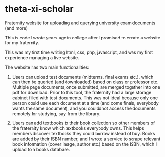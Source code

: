 # theta-xi-scholar
Fraternity website for uploading and querying university exam documents (and more)

This is code I wrote years ago in college after I promised to create a website for my fraternity. 

This was my first time writing html, css, php, javascript, and was my first experience managing a live website.

The website has two main functionalities:

1. Users can upload test documents (midterms, final exams etc.), which can then be queried (and downloaded) based on class or professor etc. Multiple page documents, once submitted, are merged together into one pdf for download. Prior to this tool, the fraternity had a large storage cabinet filled with test documents. This was not ideal because only one person could use each document at a time (and come finals, everybody wants the same document), and you coulddnot access the documents remotely for studying, say, from the library.

2. Users can add textbooks to their book collection so other members of the fraternity know which textbooks everybody owns. This helps members discover textbooks they could borrow instead of buy. Books are added by their ISBN number, and I wrote a service to scrape relevant book information (cover image, author etc.) based on the ISBN, which I upload to a books database.
